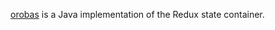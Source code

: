 [orobas](https://en.wikipedia.org/wiki/Orobas) is a Java implementation of the Redux state container.
